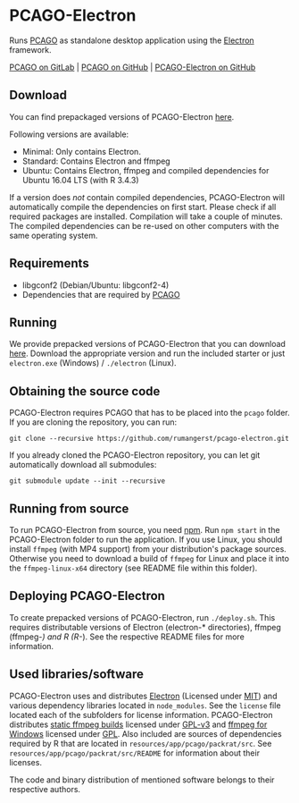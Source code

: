 PCAGO-Electron
================

Runs [PCAGO](https://gitlab.com/rumangerst/pcago) as standalone desktop application
using the [Electron](https://electronjs.org/) framework.

[PCAGO on GitLab](https://gitlab.com/rumangerst/pcago) | [PCAGO on GitHub](https://github.com/rumangerst/pcago-electron) | [PCAGO-Electron on GitHub](https://github.com/rumangerst/pcago-electron/)

## Download

You can find prepackaged versions of PCAGO-Electron [here](https://github.com/rumangerst/pcago-electron/releases).

Following versions are available:

* Minimal: Only contains Electron.
* Standard: Contains Electron and ffmpeg
* Ubuntu: Contains Electron, ffmpeg and compiled dependencies for Ubuntu 16.04 LTS (with R 3.4.3)

If a version does *not* contain compiled dependencies, PCAGO-Electron will automatically compile 
the dependencies on first start. Please check if all required packages are installed.
Compilation will take a couple of minutes. The compiled dependencies can be re-used on other computers with the 
same operating system.

## Requirements

* libgconf2 (Debian/Ubuntu: libgconf2-4)
* Dependencies that are required by [PCAGO](https://gitlab.com/rumangerst/pcago)

## Running

We provide prepacked versions of PCAGO-Electron that you can download [here](https://github.com/rumangerst/pcago-electron/releases).
Download the appropriate version and run the included starter or just `electron.exe` (Windows)
/ `./electron` (Linux).

## Obtaining the source code

PCAGO-Electron requires PCAGO that has to be placed into the `pcago` folder.
If you are cloning the repository, you can run:
```
git clone --recursive https://github.com/rumangerst/pcago-electron.git
```

If you already cloned the PCAGO-Electron repository, you can let git automatically
download all submodules:
```
git submodule update --init --recursive
```

## Running from source

To run PCAGO-Electron from source, you need [npm](https://www.npmjs.com/).
Run `npm start` in the PCAGO-Electron folder to run the application.
If you use Linux, you should install `ffmpeg` (with MP4 support) from your
distribution's package sources. Otherwise you need to download a build of `ffmpeg` for
Linux and place it into the `ffmpeg-linux-x64` directory (see README file within this folder).

## Deploying PCAGO-Electron

To create prepacked versions of PCAGO-Electron, run `./deploy.sh`. This requires distributable versions of
Electron (electron-* directories), ffmpeg (ffmpeg-*) and R (R-*). See the respective README files for
more information.

## Used libraries/software

PCAGO-Electron uses and distributes [Electron](https://electronjs.org/) (Licensed under [MIT](https://github.com/electron/electron/blob/master/LICENSE))
and various dependency libraries located in `node_modules`. See the `license` file located each of the subfolders
for license information. 
PCAGO-Electron distributes [static ffmpeg builds](https://www.johnvansickle.com/ffmpeg/) licensed under 
[GPL-v3](http://www.gnu.org/licenses/gpl-3.0.en.html) and [ffmpeg for Windows](http://ffmpeg.zeranoe.com/builds/)
licensed under [GPL](http://www.gnu.org/licenses/).
Also included are sources of dependencies required by R that are located in `resources/app/pcago/packrat/src`.
See `resources/app/pcago/packrat/src/README` for information about their licenses.

The code and binary distribution of mentioned software belongs to their respective authors.